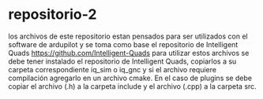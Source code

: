 # repositorio-2
los archivos de este repositorio estan pensados para ser utilizados con el software de ardupilot y se toma como base el repositorio de Intelligent Quads
https://github.com/Intelligent-Quads
para utilizar estos archivos se debe tener instalado el repositorio de Intelligent Quads, copiarlos a su carpeta correspondiente iq_sim o iq_gnc y si el archivo requiere compilación agregarlo en un archivo cmake. En el caso de plugins se debe copiar el archivo (.h) a la carpeta include y el archivo (.cpp) a la carpeta src.  
